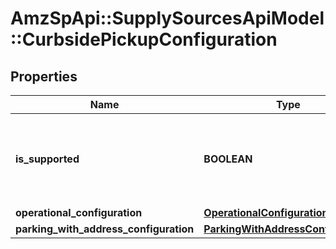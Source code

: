 # AmzSpApi::SupplySourcesApiModel::CurbsidePickupConfiguration

## Properties
Name | Type | Description | Notes
------------ | ------------- | ------------- | -------------
**is_supported** | **BOOLEAN** | When true, curbside pickup is supported by the supply source. | [optional] 
**operational_configuration** | [**OperationalConfiguration**](OperationalConfiguration.md) |  | [optional] 
**parking_with_address_configuration** | [**ParkingWithAddressConfiguration**](ParkingWithAddressConfiguration.md) |  | [optional] 

